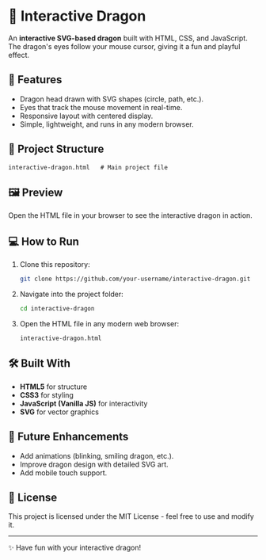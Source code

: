 # 🐉 Interactive Dragon

An **interactive SVG-based dragon** built with HTML, CSS, and JavaScript.  
The dragon's eyes follow your mouse cursor, giving it a fun and playful effect.

## 🚀 Features
- Dragon head drawn with SVG shapes (circle, path, etc.).
- Eyes that track the mouse movement in real-time.
- Responsive layout with centered display.
- Simple, lightweight, and runs in any modern browser.

## 📂 Project Structure
```
interactive-dragon.html   # Main project file
```

## 🖼️ Preview
Open the HTML file in your browser to see the interactive dragon in action.

## 💻 How to Run
1. Clone this repository:
   ```bash
   git clone https://github.com/your-username/interactive-dragon.git
   ```
2. Navigate into the project folder:
   ```bash
   cd interactive-dragon
   ```
3. Open the HTML file in any modern web browser:
   ```
   interactive-dragon.html
   ```

## 🛠️ Built With
- **HTML5** for structure  
- **CSS3** for styling  
- **JavaScript (Vanilla JS)** for interactivity  
- **SVG** for vector graphics

## 🎯 Future Enhancements
- Add animations (blinking, smiling dragon, etc.).
- Improve dragon design with detailed SVG art.
- Add mobile touch support.

## 📜 License
This project is licensed under the MIT License - feel free to use and modify it.

---
✨ Have fun with your interactive dragon!
